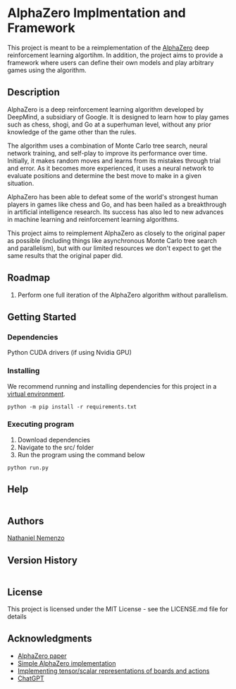 # AlphaZero Implmentation and Framework

This project is meant to be a reimplementation of the [AlphaZero](https://arxiv.org/abs/1712.01815) deep reinforcement learning algortihm. In addition, the project aims to provide a framework where users can define their own models and play arbitrary games using the algorithm.

## Description

AlphaZero is a deep reinforcement learning algorithm developed by DeepMind, a subsidiary of Google. It is designed to learn how to play games such as chess, shogi, and Go at a superhuman level, without any prior knowledge of the game other than the rules.

The algorithm uses a combination of Monte Carlo tree search, neural network training, and self-play to improve its performance over time. Initially, it makes random moves and learns from its mistakes through trial and error. As it becomes more experienced, it uses a neural network to evaluate positions and determine the best move to make in a given situation.

AlphaZero has been able to defeat some of the world's strongest human players in games like chess and Go, and has been hailed as a breakthrough in artificial intelligence research. Its success has also led to new advances in machine learning and reinforcement learning algorithms.

This project aims to reimplement AlphaZero as closely to the original paper as possible (including things like asynchronous Monte Carlo tree search and parallelism), but with our limited resources we don't expect to get the same results that the original paper did.

## Roadmap

1. Perform one full iteration of the AlphaZero algorithm without parallelism.

## Getting Started

### Dependencies

Python
CUDA drivers (if using Nvidia GPU)

### Installing
We recommend running and installing dependencies for this project in a [virtual environment](https://docs.python.org/3/library/venv.html).

```
python -m pip install -r requirements.txt
```

### Executing program

1. Download dependencies
2. Navigate to the src/ folder
3. Run the program using the command below
```
python run.py
```

## Help

```
```

## Authors

[Nathaniel Nemenzo](nnemenzo.com)

## Version History

```
```

## License

This project is licensed under the MIT License - see the LICENSE.md file for details

## Acknowledgments

* [AlphaZero paper](https://arxiv.org/abs/1712.01815)
* [Simple AlphaZero implementation](https://web.stanford.edu/~surag/posts/alphazero.html)
* [Implementing tensor/scalar representations of boards and actions](https://github.com/iamlucaswolf/gym-chess)
* [ChatGPT](https://chat.openai.com/chat)
